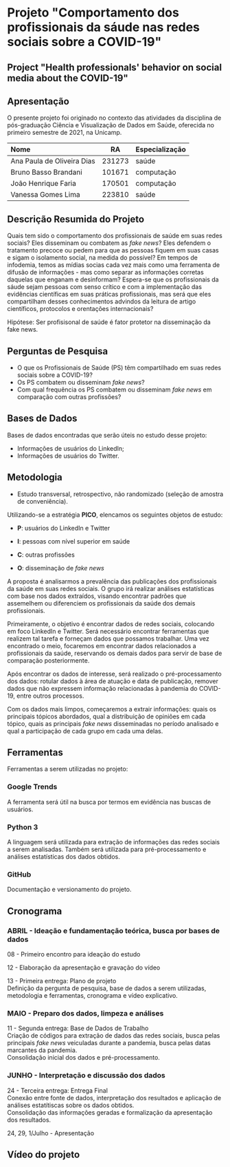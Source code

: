 # Projeto "Comportamento dos profissionais da sáude nas redes sociais sobre a COVID-19"

## Project "Health professionals' behavior on social media about the COVID-19"

## Apresentação

O presente projeto foi originado no contexto das atividades da disciplina de pós-graduação Ciência e Visualização de Dados em Saúde, oferecida no primeiro semestre de 2021, na Unicamp.

| Nome                       | RA     | Especialização |
|:---------------------------|:------:|:---------------|
| Ana Paula de Oliveira Dias | 231273 | saúde          |
| Bruno Basso Brandani       | 101671 | computação     |
| João Henrique Faria        | 170501 | computação     |
| Vanessa Gomes Lima         | 223810 | saúde          |

## Descrição Resumida do Projeto

Quais tem sido o comportamento dos profissionais de saúde em suas redes sociais? Eles disseminam ou combatem as *fake news*? Eles defendem o tratamento precoce ou pedem para que as pessoas fiquem em suas casas e sigam o isolamento social, na medida do possível? Em tempos de infodemia, temos as mídias socias cada vez mais como uma ferramenta de difusão de informações - mas como separar as informações corretas daquelas que enganam e desinformam? Espera-se que os profissionais da sáude sejam pessoas com senso crítico e com a implementação das evidências científicas em suas práticas profissionais, mas será que eles compartilham desses conhecimentos advindos da leitura de artigo científicos, protocolos e orentações internacionais?

Hipótese: Ser profisisonal de saúde é fator protetor na disseminação da fake news.

## Perguntas de Pesquisa

* O que os Profissionais de Saúde (PS) têm compartilhado em suas redes sociais sobre a COVID-19?
* Os PS combatem ou disseminam *fake news*?
* Com qual frequência os PS combatem ou disseminam *fake news* em comparação com outras profissões?

## Bases de Dados

Bases de dados encontradas que serão úteis no estudo desse projeto:

* Informações de usuários do LinkedIn;
* Informações de usuários do Twitter.

## Metodologia

* Estudo transversal, retrospectivo, não randomizado (seleção de amostra de conveniência).

Utilizando-se a estratégia **PICO**, elencamos os seguintes objetos de estudo:

* **P**: usuários do LinkedIn e Twitter

* **I**: pessoas com nível superior em saúde

* **C**: outras profissões

* **O**: disseminação de *fake news*

A proposta é analisarmos a prevalência das publicações dos profissionais da saúde em suas redes sociais. O grupo irá realizar análises estatísticas com base nos dados extraídos, visando encontrar padrões que assemelhem ou diferenciem os profissionais da saúde dos demais profissionais.

Primeiramente, o objetivo é encontrar dados de redes sociais, colocando em foco LinkedIn e Twitter. Será necessário encontrar ferramentas que realizem tal tarefa e forneçam dados que possamos trabalhar. Uma vez encontrado o meio, focaremos em encontrar dados relacionados a profissionais da saúde, reservando os demais dados para servir de base de comparação posteriormente.

Após encontrar os dados de interesse, será realizado o pré-processamento dos dados: rotular dados à área de atuação e data de publicação, remover dados que não expressem informação relacionadas à pandemia do COVID-19, entre outros processos.

Com os dados mais limpos, começaremos a extrair informações: quais os principais tópicos abordados, qual a distribuição de opiniões em cada tópico, quais as principais *fake news* disseminadas no período analisado e qual a participação de cada grupo em cada uma delas.

## Ferramentas

Ferramentas a serem utilizadas no projeto:

### Google Trends

A ferramenta será útil na busca por termos em evidência nas buscas de usuários.
  
### Python 3

A linguagem será utilizada para extração de informações das redes sociais a serem analisadas. Também será utilizada para pré-processamento e análises estatísticas dos dados obtidos.

### GitHub

Documentação e versionamento do projeto.

## Cronograma

### ABRIL - Ideação e fundamentação teórica, busca por bases de dados

08 - Primeiro encontro para ideação do estudo  

12 - Elaboração da apresentação e gravação do vídeo  

13 - Primeira entrega: Plano de projeto  
Definição da pergunta de pesquisa, base de dados a serem utilizadas, metodologia e ferramentas, cronograma e vídeo explicativo.

### MAIO - Preparo dos dados, limpeza e análises

11 - Segunda entrega: Base de Dados de Trabalho  
Criação de códigos para extração de dados das redes sociais, busca pelas principais *fake news* veiculadas durante a pandemia, busca pelas datas marcantes da pandemia.  
Consolidação inicial dos dados e pré-processamento.

### JUNHO - Interpretação e discussão dos dados

24 - Terceira entrega: Entrega Final  
Conexão entre fonte de dados, interpretação dos resultados e aplicação de análises estatítiscas sobre os dados obtidos.  
Consolidação das informações geradas e formalização da apresentação dos resultados.

24, 29, 1/Julho - Apresentação

## Vídeo do projeto

<source src="zoom_0.mp4" type="video/mp4">
